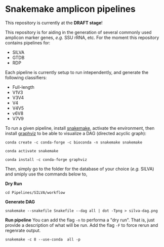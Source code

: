 # Snakemake amplicon pipelines

This repository is currently at the **DRAFT stage**!

This repository is for aiding in the generation of several commonly used amplicon marker genes, *e.g.* SSU rRNA, etc. For the moment this repository contains pipelines for:

- SILVA
- GTDB
- RDP

Each pipeline is currently setup to run intependently, and generate the following classifiers:

- Full-length
- V1V3
- V3V4
- V4
- V4V5
- v6V8
- V7V9

To run a given pipeline, install [snakemake](https://snakemake.readthedocs.io/), activate the environment, then install [graphviz](https://anaconda.org/anaconda/graphviz) to be able to visualize a DAG (directed acyclic graph):

```
conda create -c conda-forge -c bioconda -n snakemake snakemake

conda activate snakemake

conda install -c conda-forge graphviz
```

Then, simply go to the folder for the database of your choice (*e.g.* SILVA) and smiply use the commands below to,

**Dry Run**

```
cd Pipelines/SILVA/workflow
```

**Generate DAG**

```
snakemake --snakefile Snakefile --dag all | dot -Tpng > silva-dag.png
```

**Run pipeline**
You can add the flag `-n` to performa a "dry run". That is, just provide a description of what will be run. Add the flag `-F` to force rerun and regenrate output.

```
snakemake -c 8 --use-conda  all -p
```

